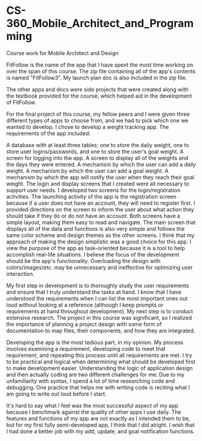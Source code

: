 # CS-360_Mobile_Architect_and_Programming

Course work for Mobile Architect and Design

FitFollow is the name of the app that I have spent the most time working on over the span of this course. The zip file containing all of the app's contents is named "FitFollow3". My launch plan doc is also included in the zip file.

The other apps and docs were side projects that were created along with the textbook provided for the course, which helped aid in the development of FitFollow.

For the final project of this course, my fellow peers and I were given three different types of apps to choose from, and we had to pick which one we wanted to develop. I chose to develop a weight tracking app. The requirements of the app included:

A database with at least three tables: one to store the daily weight, one to store user logins/passwords, and one to store the user's goal weight.
A screen for logging into the app.
A screen to display all of the weights and the days they were entered.
A mechanism by which the user can add a daily weight.
A mechanism by which the user can add a goal weight.
A mechanism by which the app will notify the user when they reach their goal weight.
The login and display screens that I created were all necessary to support user needs. I developed two screens for the login/registration activities. The launching activity of the app is the registration screen because if a user does not have an account, they will need to register first. I provided directions on the screen to inform the user about what action they should take if they do or do not have an account. Both screens have a simple layout, making them easy to read and navigate. The main screen that displays all of the data and functions is also very simple and follows the same color scheme and design themes as the other screens. I think that my approach of making the design simplistic was a good choice for this app. I view the purpose of the app as task-oriented because it is a tool to help accomplish real-life situations. I believe the focus of the development should be the app's functionality. Overloading the design with colors/images/etc. may be unnecessary and ineffective for optimizing user interaction.

My first step in development is to thoroughly study the user requirements and ensure that I truly understand the tasks at hand. I know that I have understood the requirements when I can list the most important ones out loud without looking at a reference (although I keep prompts or requirements at hand throughout development). My next step is to conduct extensive research. The project in this course was significant, so I realized the importance of planning a project design with some form of documentation to map files, their components, and how they are integrated.

Developing the app is the most tedious part, in my opinion. My process involves examining a requirement, developing code to meet that requirement, and repeating this process until all requirements are met. I try to be practical and logical when determining what should be developed first to make development easier. Understanding the logic of application design and then actually coding are two different challenges for me. Due to my unfamiliarity with syntax, I spend a lot of time researching code and debugging. One practice that helps me with writing code is reciting what I am going to write out loud before I start.

It's hard to say what I feel was the most successful aspect of my app because I benchmark against the quality of other apps I use daily. The features and functions of my app are not exactly as I intended them to be, but for my first fully semi-developed app, I think that I did alright. I wish that I had done a better job with my add, update, and goal notification functions.
